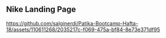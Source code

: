 ## Nike Landing Page


https://github.com/salginerdi/Patika-Bootcamp-Hafta-18/assets/110611268/2035217c-f069-475a-bf84-8e73e371df95

